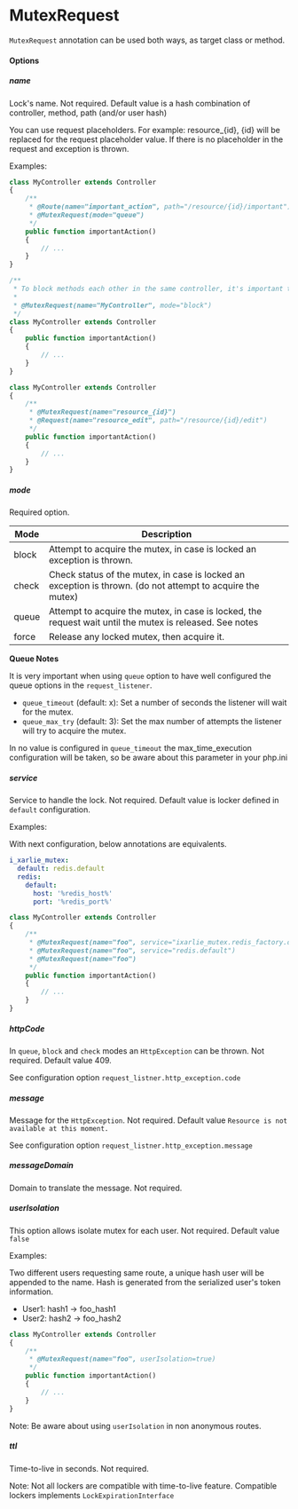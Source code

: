 # MutexRequest

`MutexRequest` annotation can be used both ways, as target class or method.

#### Options

##### name

Lock's name. Not required. Default value is a hash combination of controller, method, path (and/or user hash)

You can use request placeholders. For example: resource_{id}, {id} will be
replaced for the request placeholder value. If there is no placeholder in the request and exception is thrown. 

Examples:

```php
class MyController extends Controller
{
    /**
     * @Route(name="important_action", path="/resource/{id}/important")
     * @MutexRequest(mode="queue")
     */
    public function importantAction()
    {
        // ...
    }
}
```

```php
/**
 * To block methods each other in the same controller, it's important to use a custom name.
 *
 * @MutexRequest(name="MyController", mode="block")
 */
class MyController extends Controller
{
    public function importantAction()
    {
        // ...
    }
}
```

```php
class MyController extends Controller
{
    /**
     * @MutexRequest(name="resource_{id}")
     * @Request(name="resource_edit", path="/resource/{id}/edit")
     */ 
    public function importantAction()
    {
        // ...
    }
}
```

##### mode

Required option.

| Mode  | Description   |
| ----- | ------------- |
| block | Attempt to acquire the mutex, in case is locked an exception is thrown. |
| check | Check status of the mutex, in case is locked an exception is thrown. (do not attempt to acquire the mutex) |
| queue | Attempt to acquire the mutex, in case is locked, the request wait until the mutex is released. See notes |
| force | Release any locked mutex, then acquire it. |

**Queue Notes**

It is very important when using `queue` option to have well configured the queue options in the `request_listener`.
- `queue_timeout` (default: x): Set a number of seconds the listener will wait for the mutex.
- `queue_max_try` (default: 3): Set the max number of attempts the listener will try to acquire the mutex.

In no value is configured in `queue_timeout` the max_time_execution configuration will be taken, so be aware about this
parameter in your php.ini


##### service

Service to handle the lock. Not required. Default value is locker defined in `default` configuration.

Examples:

With next configuration, below annotations are equivalents.
```yaml
i_xarlie_mutex:
  default: redis.default    
  redis:
    default:
      host: '%redis_host%'
      port: '%redis_port%'
```
```php
class MyController extends Controller
{
    /**
     * @MutexRequest(name="foo", service="ixarlie_mutex.redis_factory.default")
     * @MutexRequest(name="foo", service="redis.default")
     * @MutexRequest(name="foo")
     */
    public function importantAction()
    {
        // ...
    }
}
```

##### httpCode

In `queue`, `block` and `check` modes an `HttpException` can be thrown. Not required. Default value 409.

See configuration option `request_listner.http_exception.code`

##### message

Message for the `HttpException`. Not required. Default value `Resource is not available at this moment.`

See configuration option `request_listner.http_exception.message`

##### messageDomain

Domain to translate the message. Not required.

##### userIsolation

This option allows isolate mutex for each user. Not required. Default value `false`

Examples:

Two different users requesting same route, a unique hash user will be appended to the name.
Hash is generated from the serialized user's token information.
 
* User1: hash1 -> foo_hash1
* User2: hash2 -> foo_hash2

```php
class MyController extends Controller
{
    /**
     * @MutexRequest(name="foo", userIsolation=true)
     */
    public function importantAction()
    {
        // ...
    }
}
```

Note: Be aware about using `userIsolation` in non anonymous routes.

##### ttl

Time-to-live in seconds. Not required.

Note: Not all lockers are compatible with time-to-live feature. Compatible lockers implements `LockExpirationInterface`
